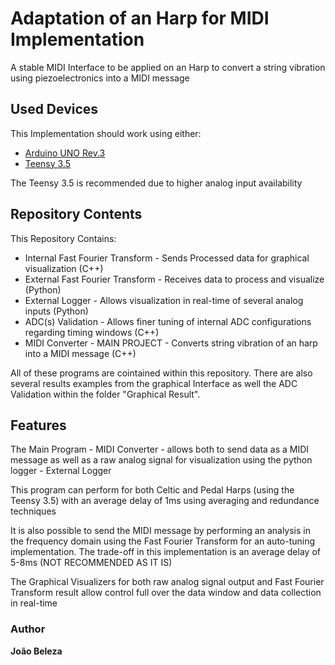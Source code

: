 # Adaptation of an Harp for MIDI Implementation

A stable MIDI Interface to be applied on an Harp to convert a string vibration using piezoelectronics into a MIDI message


## Used Devices

This Implementation should work using either:

- [Arduino UNO Rev.3](https://store.arduino.cc/arduino-uno-rev3)
- [Teensy 3.5](https://www.pjrc.com/store/teensy35.html)

The Teensy 3.5 is recommended due to higher analog input availability


## Repository Contents

This Repository Contains:

- Internal Fast Fourier Transform - Sends Processed data for graphical visualization (C++)
- External Fast Fourier Transform - Receives data to process and visualize (Python)
- External Logger - Allows visualization in real-time of several analog inputs (Python)
- ADC(s) Validation - Allows finer tuning of internal ADC configurations regarding timing windows (C++)
- MIDI Converter - MAIN PROJECT - Converts string vibration of an harp into a MIDI message (C++)

All of these programs are cointained within this repository.  There are also several results examples from the graphical Interface as well the ADC Validation within the folder "Graphical Result".

## Features

The Main Program - MIDI Converter - allows both to send data as a MIDI message as well as a raw analog signal for visualization using the python logger - External Logger  

This program can perform for both Celtic and Pedal Harps (using the Teensy 3.5) with an average delay of 1ms using averaging and redundance techniques  

It is also possible to send the MIDI message by performing an analysis in the frequency domain using the Fast Fourier Transform for an auto-tuning implementation. The trade-off in this implementation is an average delay of 5-8ms  (NOT RECOMMENDED AS IT IS)  

The Graphical Visualizers for both raw analog signal output and Fast Fourier Transform result allow control full over the data window and data collection in real-time  

### Author
**João Beleza**
